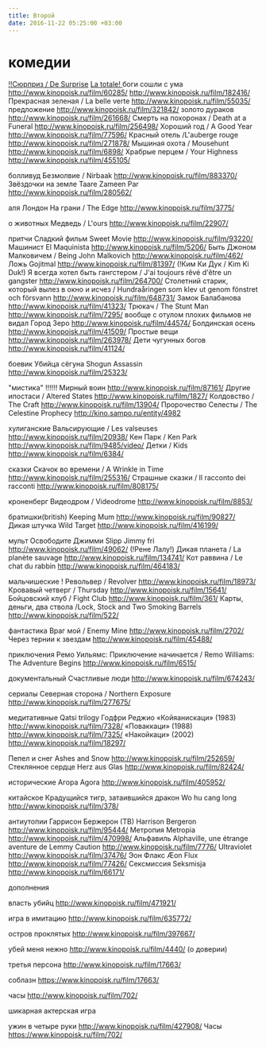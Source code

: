 ```yaml
---
title: Второй
date: 2016-11-22 05:25:00 +03:00
---
```


# **комедии**

[!!Cюрприз / De Surprise](http://www.kinopoisk.ru/film/820220/)
[La totale! ](http://www.kinopoisk.ru/film/55057/)
боги сошли с ума  http://www.kinopoisk.ru/film/60285/ http://www.kinopoisk.ru/film/182416/
Прекрасная зеленая / La belle verte http://www.kinopoisk.ru/film/55035/
предложение          http://www.kinopoisk.ru/film/321842/
золото дураков      http://www.kinopoisk.ru/film/261668/
Смерть на похоронах / Death at a Funeral http://www.kinopoisk.ru/film/256498/
Хороший год / A Good Year http://www.kinopoisk.ru/film/77596/
Красный отель /L'auberge rouge http://www.kinopoisk.ru/film/271878/
Мышиная охота / Mousehunt http://www.kinopoisk.ru/film/6898/
Храбрые перцем / Your Highness http://www.kinopoisk.ru/film/455105/

болливуд
Безмолвие / Nirbaak  http://www.kinopoisk.ru/film/883370/
Звёздочки на земле Taare Zameen Par http://www.kinopoisk.ru/film/280562/

аля Лондон
На грани / The Edge http://www.kinopoisk.ru/film/3775/

о животных
Медведь / L'ours http://www.kinopoisk.ru/film/22907/

притчи
Сладкий фильм Sweet Movie http://www.kinopoisk.ru/film/93220/
Машинист El Maquinista http://www.kinopoisk.ru/film/5206/
Быть Джоном Малковичем / Being John Malkovich http://www.kinopoisk.ru/film/462/
Ложь Gojitmal  http://www.kinopoisk.ru/film/81397/
\(!Ким Ки Дук / Kim Ki Duk!)
Я всегда хотел быть гангстером / J'ai toujours rêvé d'être un gangster http://www.kinopoisk.ru/film/264700/
Столетний старик, который вылез в окно и исчез / Hundraåringen som klev ut genom fönstret och försvann http://www.kinopoisk.ru/film/648731/
Замок  Балабанова http://www.kinopoisk.ru/film/41323/
Трюкач / The Stunt Man http://www.kinopoisk.ru/film/7295/
вообще с отулом плохих фильмов не видал
Город Зеро  http://www.kinopoisk.ru/film/44574/
Болдинская осень http://www.kinopoisk.ru/film/41509/
Простые вещи http://www.kinopoisk.ru/film/263978/
Дети чугунных богов http://www.kinopoisk.ru/film/41124/

боевик
Убийца сёгуна Shogun Assassin http://www.kinopoisk.ru/film/25323/

"мистика"
!!!!!! Мирный воин    http://www.kinopoisk.ru/film/87161/
Другие ипостаси / Altered States http://www.kinopoisk.ru/film/1827/
Колдовство / The Craft http://www.kinopoisk.ru/film/13904/
Пророчество Селесты / The Celestine Prophecy http://kino.sampo.ru/entity/4982

хулиганские
Вальсирующие / Les valseuses http://www.kinopoisk.ru/film/20938/
Кен Парк / Ken Park http://www.kinopoisk.ru/film/9485/video/
Детки / Kids  http://www.kinopoisk.ru/film/6384/

сказки
Скачок во времени / A Wrinkle in Time http://www.kinopoisk.ru/film/255316/
Страшные сказки / Il racconto dei racconti http://www.kinopoisk.ru/film/808175/

кроненберг
Видеодром / Videodrome http://www.kinopoisk.ru/film/8853/

братишки(british)
Keeping Mum  http://www.kinopoisk.ru/film/90827/
Дикая штучка Wild Target http://www.kinopoisk.ru/film/416199/

мульт
Освободите Джимми Slipp Jimmy fri http://www.kinopoisk.ru/film/49062/
\(!Рене Лалу!)
Дикая планета / La planète sauvage http://www.kinopoisk.ru/film/134741/
Кот раввина / Le chat du rabbin http://www.kinopoisk.ru/film/464183/

мальчишеские
! Револьвер / Revolver http://www.kinopoisk.ru/film/18973/
Кровавый четверг / Thursday http://www.kinopoisk.ru/film/15641/
Бойцовский клуб / Fight Club http://www.kinopoisk.ru/film/361/
Карты, деньги, два ствола /Lock, Stock and Two Smoking Barrels http://www.kinopoisk.ru/film/522/

фантастика
Враг мой / Enemy Mine http://www.kinopoisk.ru/film/2702/
Через тернии к звездам http://www.kinopoisk.ru/film/45488/

приключения
Ремо Уильямс: Приключение начинается / Remo Williams: The Adventure Begins http://www.kinopoisk.ru/film/6515/

документальный
Счастливые люди http://www.kinopoisk.ru/film/674243/

сериалы
Северная сторона / Northern Exposure http://www.kinopoisk.ru/film/277675/

медитативные
Qatsi trilogy  Годфри Реджио
«Койяанискаци» (1983) http://www.kinopoisk.ru/film/7328/
«Поваккаци» (1988) http://www.kinopoisk.ru/film/7325/
«Накойкаци» (2002) http://www.kinopoisk.ru/film/18297/

Пепел и снег Ashes and Snow http://www.kinopoisk.ru/film/252659/
Стеклянное сердце Herz aus Glas http://www.kinopoisk.ru/film/82424/

исторические
Агора Agora http://www.kinopoisk.ru/film/405952/

китайское
Крадущийся тигр, затаившийся дракон Wo hu cang long http://www.kinopoisk.ru/film/378/

антиутопии
Гаррисон Бержерон (ТВ) Harrison Bergeron http://www.kinopoisk.ru/film/95444/
Метропия Metropia http://www.kinopoisk.ru/film/470998/
Альфавиль Alphaville, une étrange aventure de Lemmy Caution http://www.kinopoisk.ru/film/7776/
Ultraviolet http://www.kinopoisk.ru/film/37476/
Эон Флакс Æon Flux http://www.kinopoisk.ru/film/77426/
Сексмиссия Seksmisja http://www.kinopoisk.ru/film/66171/

дополнения

власть убийц http://www.kinopoisk.ru/film/471921/

игра в имитацию http://www.kinopoisk.ru/film/635772/

остров проклятых http://www.kinopoisk.ru/film/397667/

убей меня нежно http://www.kinopoisk.ru/film/4440/ (о доверии)

третья персона http://www.kinopoisk.ru/film/17663/

соблазн https://www.kinopoisk.ru/film/17663/

часы http://www.kinopoisk.ru/film/702/

шикарная актерская игра

ужин в четыре руки http://www.kinopoisk.ru/film/427908/
Часы https://www.kinopoisk.ru/film/702/